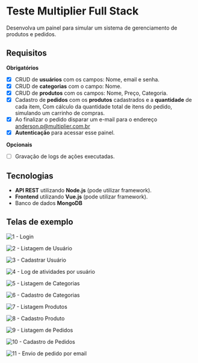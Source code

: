 # Teste Multiplier Full Stack

Desenvolva um painel para simular um sistema de gerenciamento de produtos e pedidos.



## Requisitos

**Obrigatórios**

- [X] CRUD de **usuários** com os campos: Nome, email e senha.
- [X] CRUD de **categorias** com o campo: Nome.
- [X] CRUD de **produtos** com os campos: Nome, Preço, Categoria.
- [X] Cadastro de **pedidos** com os **produtos** cadastrados e a **quantidade** de cada item, Com cálculo da quantidade total de itens do pedido, simulando um carrinho de compras.
- [X] Ao finalizar o pedido disparar um e-mail para o endereço anderson.p@multiplier.com.br
- [X] **Autenticação** para acessar esse painel.

**Opcionais**

- [ ] Gravação de logs de ações executadas.



## Tecnologias

- **API REST** utilizando **Node.js** (pode utilizar framework).
- **Frontend** utilizando **Vue.js** (pode utilizar framework).
- Banco de dados **MongoDB**



## Telas de exemplo

  ![1 - Login](https://github.com/AGPDev/multiplier-teste/raw/main/README.assets/1%20-%20Login.png)

  ![2 - Listagem de Usuário](https://github.com/AGPDev/multiplier-teste/raw/main/README.assets/2%20-%20Listagem%20de%20Usuário.png)

  ![3 - Cadastrar Usuário](https://github.com/AGPDev/multiplier-teste/raw/main/README.assets/3%20-%20Cadastrar%20Usuário.png)

  ![4 - Log de atividades por usuário](https://github.com/AGPDev/multiplier-teste/raw/main/README.assets/4%20-%20Log%20de%20atividades%20por%20usuário.png)

  ![5 - Listagem de Categorias](https://github.com/AGPDev/multiplier-teste/raw/main/README.assets/5%20-%20Listagem%20de%20Categorias.png)

  ![6 - Cadastro de Categorias](https://github.com/AGPDev/multiplier-teste/raw/main/README.assets/6%20-%20Cadastro%20de%20Categorias.png)

  ![7 - Listagem Produtos](https://github.com/AGPDev/multiplier-teste/raw/main/README.assets/7%20-%20Listagem%20Produtos.png)

  ![8 - Cadastro Produto](https://github.com/AGPDev/multiplier-teste/raw/main/README.assets/8%20-%20Cadastro%20Produto.png)

  ![9 - Listagem de Pedidos](https://github.com/AGPDev/multiplier-teste/raw/main/README.assets/9%20-%20Listagem%20de%20Pedidos.png)

  ![10 - Cadastro de Pedidos](https://github.com/AGPDev/multiplier-teste/raw/main/README.assets/10%20-%20Cadastro%20de%20Pedidos.png)

  ![11 - Envio de pedido por email](https://github.com/AGPDev/multiplier-teste/raw/main/README.assets/11%20-%20Envio%20de%20pedido%20por%20email.png)